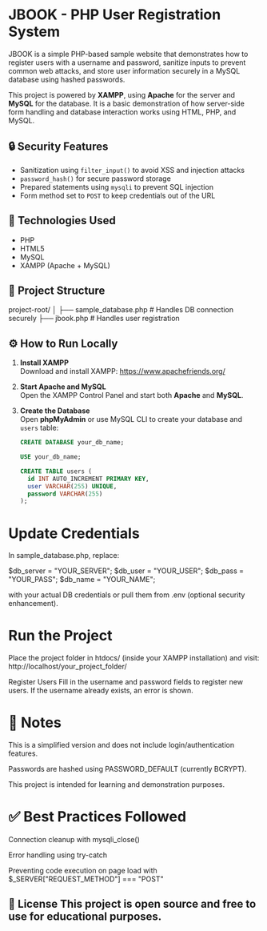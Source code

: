 # JBOOK - PHP User Registration System

JBOOK is a simple PHP-based sample website that demonstrates how to register users with a username and password, sanitize inputs to prevent common web attacks, and store user information securely in a MySQL database using hashed passwords.

This project is powered by **XAMPP**, using **Apache** for the server and **MySQL** for the database. It is a basic demonstration of how server-side form handling and database interaction works using HTML, PHP, and MySQL.

## 🔒 Security Features

- Sanitization using `filter_input()` to avoid XSS and injection attacks
- `password_hash()` for secure password storage
- Prepared statements using `mysqli` to prevent SQL injection
- Form method set to `POST` to keep credentials out of the URL

## 🧰 Technologies Used

- PHP
- HTML5
- MySQL
- XAMPP (Apache + MySQL)

## 📁 Project Structure

project-root/
│
├── sample_database.php # Handles DB connection securely
├── jbook.php # Handles user registration


## ⚙️ How to Run Locally

1. **Install XAMPP**  
   Download and install XAMPP: https://www.apachefriends.org/

2. **Start Apache and MySQL**  
   Open the XAMPP Control Panel and start both **Apache** and **MySQL**.

3. **Create the Database**  
   Open **phpMyAdmin** or use MySQL CLI to create your database and `users` table:
   ```sql
   CREATE DATABASE your_db_name;

   USE your_db_name;

   CREATE TABLE users (
     id INT AUTO_INCREMENT PRIMARY KEY,
     user VARCHAR(255) UNIQUE,
     password VARCHAR(255)
   );


# Update Credentials
In sample_database.php, replace:

$db_server = "YOUR_SERVER";
$db_user = "YOUR_USER";
$db_pass = "YOUR_PASS";
$db_name = "YOUR_NAME";

with your actual DB credentials or pull them from .env (optional security enhancement).

# Run the Project
Place the project folder in htdocs/ (inside your XAMPP installation) and visit:
http://localhost/your_project_folder/

Register Users
Fill in the username and password fields to register new users. If the username already exists, an error is shown.

# 📌 Notes
This is a simplified version and does not include login/authentication features.

Passwords are hashed using PASSWORD_DEFAULT (currently BCRYPT).

This project is intended for learning and demonstration purposes.

# ✅ Best Practices Followed
Connection cleanup with mysqli_close()

Error handling using try-catch

Preventing code execution on page load with $_SERVER["REQUEST_METHOD"] === "POST"

📜 License
This project is open source and free to use for educational purposes.
---

